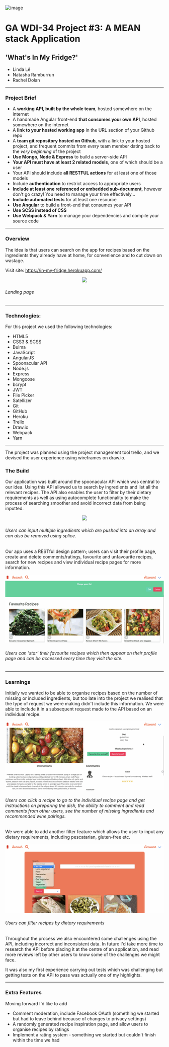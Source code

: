 ![image](https://ga-dash.s3.amazonaws.com/production/assets/logo-9f88ae6c9c3871690e33280fcf557f33.png)
# GA WDI-34  Project #3: A MEAN stack Application
## 'What's In My Fridge?'


 - Linda Lê
 - Natasha Ramburrun
 - Rachel Dolan

---

 ### Project Brief

 * A **working API, built by the whole team**, hosted somewhere on the internet
 * A handmade Angular front-end **that consumes your own API**, hosted somewhere on the internet
 * A **link to your hosted working app** in the URL section of your Github repo
 * A **team git repository hosted on Github**, with a link to your hosted project, and frequent commits from _every_ team member dating back to the _very beginning_ of the project
 * **Use Mongo, Node & Express** to build a server-side API
 * **Your API must have at least 2 related  models**, one of which should be a user
 * Your API should include **all RESTFUL  actions** for at least one of those models
 * Include **authentication** to restrict   access to appropriate users
 * **Include at least one referenced or   embedded sub-document**, however don't go   crazy! You need to manage your time   effectively...
 * **Include automated tests** for at   least one resource
 * **Use Angular** to build a front-end   that consumes your API
 * **Use SCSS instead of CSS**
 * **Use Webpack & Yarn** to manage your dependencies and compile your source code

---

### Overview

The idea is that users can search on the app for recipes based on the ingredients they already have at home, for convenience and to cut down on wastage.

Visit site: https://in-my-fridge.herokuapp.com/

<p align="center"><img src='src/assets/images/project-3-home.gif'></p>

###### Landing page

---

### Technologies:

For this project we used the following technologies:

* HTML5
* CSS3 & SCSS
* Bulma
* JavaScript
* AngularJS
* Spoonacular API
* Node.js
* Express
* Mongoose
* bcrypt
* JWT
* File Picker
* Satellizer
* Git
* GitHub
* Heroku
* Trello
* Draw.io
* Webpack
* Yarn

---


The project was planned using the project management tool trello, and we devised the user experience using wireframes on draw.io.  

### The Build


Our application was built around the spoonacular API which was central to our idea. Using this API allowed us to search by ingredients and list all the relevant recipes. The API also enables the user to filter by their dietary requirements as well as using autocomplete functionality to make the process of searching smoother and avoid incorrect data from being inputted.

 <p align="center"><img src='src/assets/images/project-3-search.gif'></p>

 ###### Users can input multiple ingredients which are pushed into an array and can also be removed using splice.

 Our app uses a RESTful design pattern; users can visit their profile page, create and delete comments/ratings, favourite and unfavourite recipes, search for new recipes and view individual recipe pages for more information.

  <p align="center"><img src='src/assets/images/project-3-profile.gif'></p>

  ###### Users can 'star' their favourite recipes which then appear on their profile page and can be accessed every time they visit the site.

---

 ### Learnings

Initially we wanted to be able to organise recipes based on the number of missing or included ingredients, but too late into the project we realised that the type of request we were making didn't include this information. We were able to include it in a subsequent request made to the API based on an individual recipe.

  <p align="center"><img src='src/assets/images/project-3-recipe-show.gif'></p>

  ###### Users can click a recipe to go to the individual recipe page and get instructions on preparing the dish, the ability to comment and read comments from other users, see the number of missing ingredients and recommended wine pairings.

We were able to add another filter feature which allows the user to input any dietary requirements, including pescatarian, gluten-free etc.

  <p align="center"><img src='src/assets/images/project-3-search-filter.gif'></p>

  ###### Users can filter recipes by dietary requirements

Throughout the process we also encountered some challenges using the API, including incorrect and inconsistent data. In future I'd take more time to research the API before placing it at the centre of an application, and read more reviews left by other users to know some of the challenges we might face.

It was also my first experience carrying out tests which was challenging but getting tests on the API to pass was actually one of my highlights.


---


 ### Extra Features

Moving forward I'd like to add

* Comment moderation, include Facebook OAuth (something we started but had to leave behind because of changes to privacy settings)
* A randomly generated recipe inspiration page, and allow users to organise recipes by ratings
* Implement a rating system - something we started but couldn't finish within the time we had
